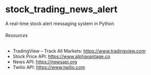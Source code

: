 # stock_trading_news_alert
 A real-time stock alert messaging system in Python

 ###### Resources 
 - TradingView – Track All Markets:
 https://www.tradingview.com
 - Stock Price API: 
 https://www.alphavantage.co
 - News API: 
 https://newsapi.org
 - Twilio API: 
 https://www.twilio.com

